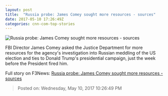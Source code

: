 ```yaml
---
layout: post
title:  "Russia probe: James Comey sought more resources - sources"
date: 2017-05-10 17:26:49Z
categories: cnn-com-top-stories
---
```


![Russia probe: James Comey sought more resources - sources](http://i2.cdn.cnn.com/cnnnext/dam/assets/170510112128-james-comey-president-trump-split-composite-super-tease.jpg)

FBI Director James Comey asked the Justice Department for more resources for the agency's investigation into Russian meddling of the US election and ties to Donald Trump's presidential campaign, just the week before the President fired him.


Full story on F3News: [Russia probe: James Comey sought more resources - sources](http://www.f3nws.com/n/H2QNdD)

> Posted on: Wednesday, May 10, 2017 10:26:49 PM
